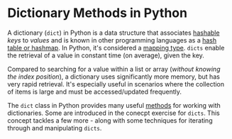 # Dictionary Methods in Python

A dictionary (`dict`) in Python is a data structure that associates [hashable][term-hashable] _keys_ to _values_ and is known in other programming languages as a [hash table or hashmap][hashtable-wikipedia].
In Python, it's considered a [mapping type][mapping-types-dict].
`dicts` enable the retrieval of a value in constant time (on average), given the key.

Compared to searching for a value within a list or array (_without knowing the index position_), a dictionary uses significantly more memory, but has very rapid retrieval.
It's especially useful in scenarios where the collection of items is large and must be accessed/updated frequently.

The `dict` class in Python provides many useful [methods][dict-methods] for working with dictionaries.
Some are introduced in the conecpt exercise for `dicts`.
This concept tackles a few more - along with some techniques for iterating through and manipulating `dicts`.

[mapping-types-dict]: https://docs.python.org/3/library/stdtypes.html#mapping-types-dict
[hashtable-wikipedia]: https://en.wikipedia.org/wiki/Hash_table
[term-hashable]: https://docs.python.org/3/glossary.html#term-hashable
[dict-methods]: https://docs.python.org/3/library/stdtypes.html#dict
